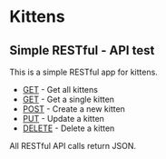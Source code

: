 # Kittens

## Simple RESTful - API test

This is a simple RESTful app for kittens.

* [GET](/kittens) - Get all kittens
* [GET](/kittens/:id) - Get a single kitten
* [POST](/kittens) - Create a new kitten
* [PUT](/kittens/:id) - Update a kitten
* [DELETE](/kittens/:id) - Delete a kitten

All RESTful API calls return JSON.

